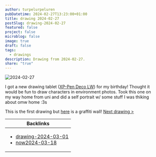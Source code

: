 ```yaml
---
author: turpelurpeluren
pubDatetime: 2024-02-27T13:23:00+01:00
title: drawing 2024-02-27
postSlug: drawing-2024-02-27
featured: false
project: false
microblog: false
image: true
draft: false
tags:
  - drawings
description: Drawing from 2024-02-27.
share: "true"
---
```


![2024-02-27](@assets/images/2024-02-27.jpg)

I got a new drawing tablet ([XP-Pen Deco LW](https://docs.thesevenpens.com/drawtab/product-info/xp-pen/xp-pen-deco)) for my birthday! Thought it would be fun to draw characters in environment photos. Took this one on my way home from uni and did a self portrait w/ some stuff I was thiking about omw home :3s

This is the first drawing but [here](/posts/wall-painting) is a graffiti wall!
[Next drawing >](/posts/drawing-2024-03-01)

| Backlinks                                                                                       |
| ----------------------------------------------------------------------------------------------- |
| <ul><li>[drawing-2024-03-01](/posts/drawing-2024-03-01)</li><li>[now2024-03-18](/now)</li></ul> |

